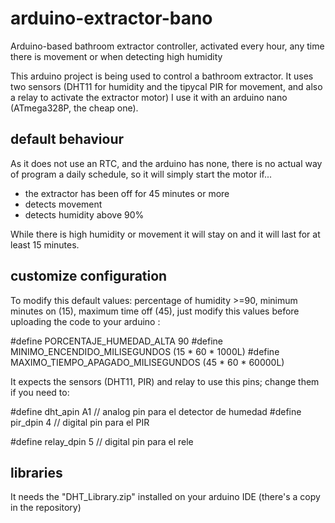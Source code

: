 # arduino-extractor-bano
Arduino-based bathroom extractor controller, activated every hour, any time there is movement or when detecting high humidity

This arduino project is being used to control a bathroom extractor. It uses two sensors (DHT11 for humidity and the tipycal PIR for movement, and also a relay to activate the extractor motor) I use it with an arduino nano (ATmega328P, the cheap one). 

## default behaviour

As it does not use an RTC, and the arduino has none, there is no actual way of program a daily schedule, so it will simply start the motor if...

* the extractor has been off for 45 minutes or more
* detects movement
* detects humidity above 90%

While there is high humidity or movement it will stay on and it will last for at least 15 minutes.

## customize configuration

To modify this default values: percentage of humidity >=90, minimum minutes on (15), maximum time off (45), just modify this values before uploading the code to your arduino :

#define PORCENTAJE_HUMEDAD_ALTA 90
#define MINIMO_ENCENDIDO_MILISEGUNDOS (15 * 60 * 1000L)
#define MAXIMO_TIEMPO_APAGADO_MILISEGUNDOS (45 * 60 * 60000L)

It expects the sensors (DHT11, PIR) and relay to use this pins; change them if you need to:

#define dht_apin A1 // analog pin para el detector de humedad
#define pir_dpin 4 // digital pin para el PIR

#define relay_dpin 5 // digital pin para el rele

## libraries

It needs the "DHT_Library.zip" installed on your arduino IDE (there's a copy in the repository)